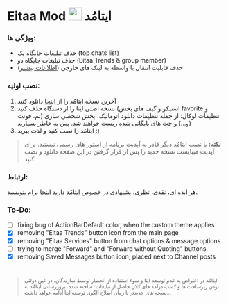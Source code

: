

# Eitaa Mod <img src="https://eitaa.com/assets/images/logos/site-logo-larg.png" width="30" /> ایتامُد

###    ویژگی ها:
- حذف تبلیغات جایگاه یک (top chats list)
- حذف تبلیغات جایگاه دو (Eitaa Trends & group member)
- حذف قابلیت انتقال با واسطه به لینک های خارجی ([اطلاعات بیشتر](https://github.com/cigeration/Eitaa-Mod/blob/main/ExternalLinkRedirect.md))

###    نصب اولیه:

1. آخرین نسخه ایتامُد را از [اینجا](https://github.com/cigeration/eitaa-mod/releases) دانلود کنید
2. نسخه اصلی ایتا را از دستگاه حذف کنید (استیکر و گیف های بخش favorite و تنظیمات لوکال؛ از جمله تنظیمات دانلود اتوماتیک، بخش شخصی سازی (تم، فونت و...) و چت های بایگانی شده ریست خواهند شد. پس به خاطر بسپارید)
3. ایتامُد را نصب کنید و لذت ببرید :)



>**نکته:** با نصب ایتامُد دیگر قادر به آپدیت برنامه از استور های رسمی نیستید. برای آپدیت میبایست نسخه جدید را پس از قرار گرفتن در این صفحه دانلود و نصب کنید.

### ارتباط:
هر ایده ای، نقدی، نظری، پشنهادی در خصوص ایتامُد دارید [اینجا](https://veilmsg.pythonanywhere.com/user/cigeration) برام بنویسید.

### To-Do:
- [ ] fixing bug of ActionBarDefault color, when the custom theme applies
- [x] removing "Eitaa Trends" button icon from the main page
- [x] removing "Eitaa Services" button from chat options & message options
- [ ] trying to merge "Forward" and "Forward without Quoting" buttons
- [x] removing Saved Messages button icon; placed next to Channel posts 

# 

><sup>ایتامُد در اعتراض به عدم توسعه ایتا و سوء استفاده از انحصار توسط سازندگان، در عین دولتی بودن زیرساخت ها و کسب درآمد های کلان حاصل از تبلیغات؛ ساخته شده. بروزرسانی ایتامُد به نسخه های جدیدتر تا زمان اصلاح الگوی توسعه ایتا ادامه خواهد داشت...</sup>
